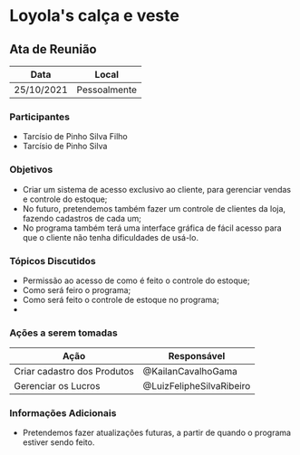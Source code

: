 # Loyola's calça e veste


## Ata de Reunião

| Data       | Local        |
| ---------- | ------------ |
| 25/10/2021 | Pessoalmente |


### Participantes

* Tarcísio de Pinho Silva Filho
* Tarcísio de Pinho Silva

### Objetivos
* Criar um sistema de acesso exclusivo ao cliente, para gerenciar vendas e controle do estoque;
* No futuro, pretendemos também fazer um controle de clientes da loja, fazendo cadastros de cada um;
* No programa também terá uma interface gráfica de fácil acesso para que o cliente não tenha dificuldades de usá-lo.

### Tópicos Discutidos
* Permissão ao acesso de como é feito o controle do estoque;
* Como será feiro o programa;
* Como será feito o controle de estoque no programa;
* 

### Ações a serem tomadas
| Ação                                      | Responsável              |
| ----------------------------------------- | -----------------------  |
| Criar cadastro dos Produtos               | @KailanCavalhoGama       |
| Gerenciar os Lucros                       | @LuizFelipheSilvaRibeiro |

### Informações Adicionais

* Pretendemos fazer atualizações futuras, a partir de quando o programa estiver sendo feito.

